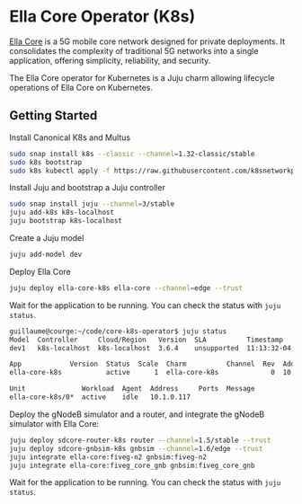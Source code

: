 # Ella Core Operator (K8s)

[Ella Core](https://github.com/ellanetworks/core) is a 5G mobile core network designed for private deployments. It consolidates the complexity of traditional 5G networks into a single application, offering simplicity, reliability, and security.

The Ella Core operator for Kubernetes is a Juju charm allowing lifecycle operations of Ella Core on Kubernetes.

## Getting Started

Install Canonical K8s and Multus

```bash
sudo snap install k8s --classic --channel=1.32-classic/stable
sudo k8s bootstrap
sudo k8s kubectl apply -f https://raw.githubusercontent.com/k8snetworkplumbingwg/multus-cni/master/deployments/multus-daemonset-thick.yml
```

Install Juju and bootstrap a Juju controller

```bash
sudo snap install juju --channel=3/stable
juju add-k8s k8s-localhost
juju bootstrap k8s-localhost
```

Create a Juju model

```bash
juju add-model dev
```

Deploy Ella Core

```bash
juju deploy ella-core-k8s ella-core --channel=edge --trust
```

Wait for the application to be running. You can check the status with `juju status`.

```bash
guillaume@courge:~/code/core-k8s-operator$ juju status
Model  Controller     Cloud/Region   Version  SLA          Timestamp
dev1   k8s-localhost  k8s-localhost  3.6.4    unsupported  11:13:32-04:00

App            Version  Status  Scale  Charm          Channel  Rev  Address         Exposed  Message
ella-core-k8s           active      1  ella-core-k8s             0  10.152.183.149  no       

Unit              Workload  Agent  Address     Ports  Message
ella-core-k8s/0*  active    idle   10.1.0.117 
```

Deploy the gNodeB simulator and a router, and integrate the gNodeB simulator with Ella Core:

```bash
juju deploy sdcore-router-k8s router --channel=1.5/stable --trust
juju deploy sdcore-gnbsim-k8s gnbsim --channel=1.6/edge --trust
juju integrate ella-core:fiveg-n2 gnbsim:fiveg-n2
juju integrate ella-core:fiveg_core_gnb gnbsim:fiveg_core_gnb
```

Wait for the application to be running. You can check the status with `juju status`.
